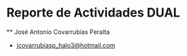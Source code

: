 # Reporte de Actividades DUAL

** José Antonio Covarrubias Peralta
* jcovarrubiasp_halo3@hotmail.com

